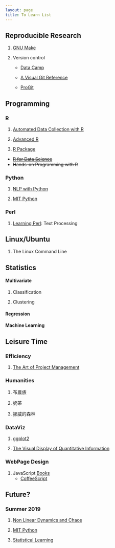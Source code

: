 ```yaml
---
layout: page
title: To Learn List
---
```


## Reproducible Research

1. [GNU Make](https://drive.google.com/file/d/1fCfdvAUC1ux2WFi0dpndaV_owXu2KGs8/view?usp=sharing)

2. Version control
    - [Data Camp](https://www.datacamp.com/courses/introduction-to-git-for-data-science)
    
    - [A Visual Git Reference](http://marklodato.github.io/visual-git-guide/index-en.html)
    
    - [ProGit](https://git-scm.com/book/en/v2) 

## Programming

### R

1. [Automated Data Collection with R](https://drive.google.com/file/d/1KfQ098B8TcILXivEX2Z2w-q_9m2dXT2q/view?usp=sharing)

2. [Advanced R](https://drive.google.com/drive/u/0/folders/0B6SZ3Aul30ytSUVIRkxtQlJwQ28)

3. [R Package](https://drive.google.com/drive/u/0/folders/0B6SZ3Aul30ytSUVIRkxtQlJwQ28)


- ~~[R for Data Science](http://r4ds.had.co.nz/index.html)~~
- ~~Hands-on Programming with R~~

### Python

1. [NLP with Python](https://drive.google.com/drive/u/0/folders/1f2nx0Q8M5QiH5pBfwqc-X2s8KfC575XP)

2. [MIT Python](https://ocw.mit.edu/courses/electrical-engineering-and-computer-science/6-0001-introduction-to-computer-science-and-programming-in-python-fall-2016/index.htm)

### Perl

1. [Learning Perl](https://drive.google.com/file/d/1-49kYYivzHQaOp9l4lPFF04O9LeSbFeE/view?usp=sharing): Text Processing


## Linux/Ubuntu

1. The Linux Command Line


## Statistics

#### Multivariate 

1. Classification

2. Clustering

#### Regression

#### Machine Learning



## Leisure Time

### Efficiency

1.  [The Art of Project Management](https://drive.google.com/file/d/1J8nqID81m6TYOzEEDrE6M7jSaiLr98y-/view?usp=sharing)

### Humanities

1. 布農族

2. 奶茶

3. 挪威的森林

### DataViz

1. [ggplot2](https://drive.google.com/drive/u/0/folders/1H8UROatrzyL_RyEpimV-7DpdeqiInEnR)

2. [The Visual Display of Quantitative Information](https://drive.google.com/drive/u/0/folders/1H8UROatrzyL_RyEpimV-7DpdeqiInEnR)


### WebPage Design

1. JavaScript [Books](https://drive.google.com/drive/u/0/folders/1rB0EA-on4JvX1CVW9GrPst9e5rppHeja)
	- [CoffeeScript](https://coffeescript.org/)

## Future?

### Summer 2019

1. [Non Linear Dynamics and Chaos](https://www.youtube.com/watch?v=ycJEoqmQvwg&list=PLbN57C5Zdl6j_qJA-pARJnKsmROzPnO9V&index=1)

2. [MIT Python](https://ocw.mit.edu/courses/electrical-engineering-and-computer-science/6-0001-introduction-to-computer-science-and-programming-in-python-fall-2016/index.htm)

3. [Statistical Learning](https://www.youtube.com/channel/UC4OWDcPB1peiBXDfCSZ3h-w)
